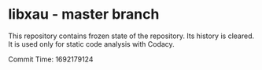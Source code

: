 # libxau - master branch

This repository contains frozen state of the repository.
Its history is cleared. It is used only for static code
analysis with Codacy.

Commit Time: 1692179124